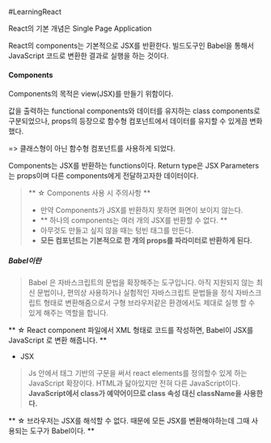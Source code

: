 #LearningReact

React의 기본 개념은 Single Page Application

React의 components는 기본적으로 JSX를 반환한다.
빌드도구인 Babel을 통해서 JavaScript 코드로 변환한 결과로 실행을 하는 것이다.

#### Components 
Components의 목적은 view(JSX)를 만들기 위함이다.

값을 출력하는 functional components와
데이터를 유지하는 class components로 구분되었으나, props의 등장으로 함수형 컴포넌트에서 데이터를 유지할 수 있게끔 변화했다.

=> 클래스형이 아닌 함수형 컴포넌트를 사용하게 되었다.

Components는 JSX를 반환하는 functions이다.
Return type은 JSX
Parameters는 props이며 다른 components에게 전달하고자한 데이터이다. 


> **  ☆ Components 사용 시 주의사항 **
>- 만약 Components가 JSX를 반환하지 못하면 화면이 보이지 않는다.
>- ** 하나의 components는 여러 개의 JSX를 반환할 수 없다. **
>- 아무것도 만들고 싶지 않을 때는 텅빈 태그를 만든다.
>- **모든 컴포넌트는 기본적으로 한 개의 props를 파라미터로 반환하게 된다.**

##### Babel이란
>Babel 은 자바스크립트의 문법을 확장해주는 도구입니다. 아직 지원되지 않는 최신 문법이나, 편의상 사용하거나 실험적인 자바스크립트 문법들을 정식 자바스크립트 형태로 변환해줌으로서 구형 브라우저같은 환경에서도 제대로 실행 할 수 있게 해주는 역할을 합니다.

** ☆ React component 파일에서 XML 형태로 코드를 작성하면, Babel이 JSX를 JavaScript 로 변환 해줍니다. **

- JSX
> Js 안에서 태그 기반의 구문을 써서 react elements를 정의할수 있게 하는 JavaScript 확장이다.
> HTML과 닮아있지만 전혀 다른 JavaScript이다.
> **JavaScript에서 class가 예약어이므로 class 속성 대신 className을 사용한다.**

** ☆ 브라우저는 JSX를 해석할 수 없다. 때문에 모든 JSX를 변환해야하는데 그때 사용되는 도구가 Babel이다. ** 